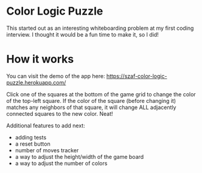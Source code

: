 # Color Logic Puzzle

This started out as an interesting whiteboarding problem at my first coding interview. I thought it would be a fun time to make it, so I did!

# How it works

You can visit the demo of the app here: https://szaf-color-logic-puzzle.herokuapp.com/

Click one of the squares at the bottom of the game grid to change the color of the top-left square. If the color of the square (before changing it) matches any neighbors of that square, it will change ALL adjacently connected squares to the new color. Neat!

Additional features to add next:

* adding tests
* a reset button
* number of moves tracker
* a way to adjust the height/width of the game board
* a way to adjust the number of colors
